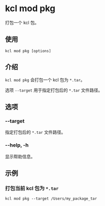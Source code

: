# kcl mod pkg

打包一个 kcl 包。

## 使用

```shell
kcl mod pkg [options]
```

## 介绍

`kcl mod pkg` 会打包一个 kcl 包为 `*.tar`。

选项 `--target` 用于指定打包后的 `*.tar` 文件路径。

## 选项

### --target

指定打包后的 `*.tar` 文件路径。

### --help, -h

显示帮助信息。

## 示例

### 打包当前 kcl 包为 `*.tar`

```shell
kcl mod pkg --target /Users/my_package_tar
```
